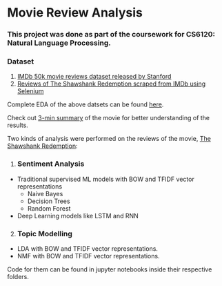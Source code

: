 # Movie Review Analysis
### This project was done as part of the coursework for CS6120: Natural Language Processing.

### Dataset
1. [IMDb 50k movie reviews dataset released by Stanford](https://ai.stanford.edu/~amaas/data/sentiment/)
2. [Reviews of The Shawshank Redemption scraped from IMDb using Selenium](../main/dataset)

Complete EDA of the above datsets can be found [here](../main/EDA).

Check out [3-min summary](https://www.youtube.com/watch?v=mFz2TGn07qI) of the movie for better understanding of the results.

Two kinds of analysis were performed on the reviews of the movie, [The Shawshank Redemption](https://en.wikipedia.org/wiki/The_Shawshank_Redemption):

1. ### Sentiment Analysis
  * Traditional supervised ML models with BOW and TFIDF vector representations 
     * Naive Bayes
     * Decision Trees
     * Random Forest
  * Deep Learning models like LSTM and RNN
2. ### Topic Modelling
  * LDA with BOW and TFIDF vector representations.
  * NMF with BOW and TFIDF vector representations.
  
Code for them can be found in jupyter notebooks inside their respective folders.




